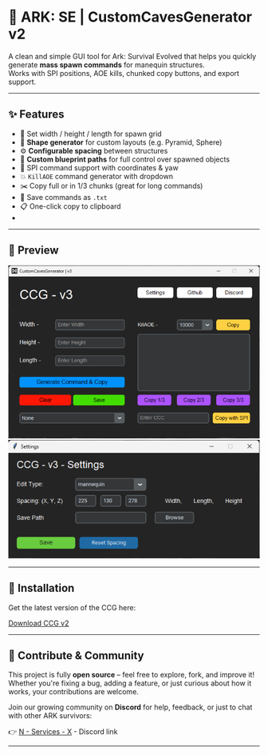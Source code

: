 # 🦖 ARK: SE | CustomCavesGenerator v2

A clean and simple GUI tool for Ark: Survival Evolved that helps you quickly generate **mass spawn commands** for manequin structures.  
Works with SPI positions, AOE kills, chunked copy buttons, and export support.

---
## ✨ Features

- 🧮 Set width / height / length for spawn grid  
- 📐 **Shape generator** for custom layouts (e.g. Pyramid, Sphere)  
- ⚙️ **Configurable spacing** between structures  
- 🧬 **Custom blueprint paths** for full control over spawned objects  
- 📌 SPI command support with coordinates & yaw  
- 💥 `KillAOE` command generator with dropdown  
- ✂️ Copy full or in 1/3 chunks (great for long commands)  
- 💾 Save commands as `.txt`  
- 📋 One-click copy to clipboard 
- 

---

## 📸 Preview

![CustomCavesGenerator Screenshot](https://github.com/N38X/Ark-CCG-ASE/blob/main/images/CCG-Preview.png)
![CustomCavesGenerator Screenshot](https://github.com/N38X/Ark-CCG-ASE/blob/main/images/CCG-Settings.png)

---

## 🚀 Installation

Get the latest version of the CCG here:

[Download CCG v2](https://cdn.discordapp.com/attachments/1341042477997625414/1401184653087608913/CCG_v3.exe?ex=68934ee6&is=6891fd66&hm=07de1cf8852de0d9768118957163eaa6e3da63e491fe0dde7fb786460488ba7a&)

---

## 🤝 Contribute & Community

This project is fully **open source** – feel free to explore, fork, and improve it! Whether you're fixing a bug, adding a feature, or just curious about how it works, your contributions are welcome.

Join our growing community on **Discord** for help, feedback, or just to chat with other ARK survivors:

👉 [N - Services - X](https://discord.gg/RtEYex2vmu) - Discord link

---
